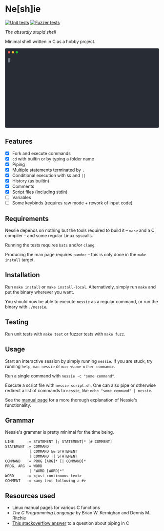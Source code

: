 # Ne[sh]ie

[![Unit tests](https://github.com/toberge/nessie/workflows/Unit%20tests/badge.svg)](https://github.com/toberge/nessie/actions?query=workflow%3A%22Unit+tests%22)
[![Fuzzer tests](https://github.com/toberge/nessie/workflows/Fuzzer%20tests/badge.svg)](https://github.com/toberge/nessie/actions?query=workflow%3A%22Fuzzer+tests%22)

_The absurdly stupid shell_

Minimal shell written in C as a hobby project.

![Demo session](res/demo.svg)

## Features

+ [x] Fork and execute commands
+ [x] `cd` with builtin or by typing a folder name
+ [x] Piping
+ [x] Multiple statements terminated by `;`
+ [x] Conditional execution with `&&` and `||`
+ [x] History (as builtin)
+ [x] Comments
+ [x] Script files (including stdin)
+ [ ] Variables
+ [ ] Some keybinds (requires raw mode + rework of input code)

## Requirements

Nessie depends on nothing but the tools required to build it – `make` and a C compiler – and some regular Linux syscalls.

Running the tests requires `bats` and/or `clang`.

Producing the man page requires `pandoc` – this is only done in the `make install` target.

## Installation

Run `make install` or `make install-local`. Alternatively, simply run `make` and put the binary wherever you want.

You should now be able to execute `nessie` as a regular command, or run the binary with `./nessie`.

## Testing

Run unit tests with `make test` or fuzzer tests with `make fuzz`.

## Usage

Start an interactive session by simply running `nessie`.
If you are stuck, try running `help`, `man nessie` or `man <some other command>`.

Run a single command with `nessie -c "some command"`.

Execute a script file with `nessie script.sh`. One can also pipe or otherwise redirect a list of commands to `nessie`, like `echo "some command" | nessie`.

See the [manual page](man.md) for a more thorough explanation of Nessie's functionality.

## Grammar

Nessie's grammar is pretty minimal for the time being.

```
LINE      := STATEMENT [; STATEMENT]* [# COMMENT]
STATEMENT := COMMAND
           | COMMAND && STATEMENT
           | COMMAND || STATEMENT
COMMAND   := PROG [ARG]* [| COMMAND]*
PROG, ARG := WORD
           | "WORD [WORD]*"
WORD      := <just continuous text>
COMMENT   := <any text following a #>
```

## Resources used

+ Linux manual pages for various C functions
+ _The C Programming Language_ by Brian W. Kernighan and Dennis M. Ritchie
+ [This stackoverflow answer](https://stackoverflow.com/questions/33884291/pipes-dup2-and-exec) to a question about piping in C
